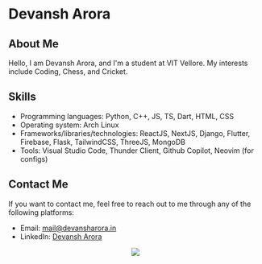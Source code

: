 
# Devansh Arora

## About Me

Hello, I am Devansh Arora, and I'm a student at VIT Vellore. My interests include Coding, Chess, and Cricket.

## Skills

* Programming languages: Python, C++, JS, TS, Dart, HTML, CSS
* Operating system: Arch Linux
* Frameworks/libraries/technologies: ReactJS, NextJS, Django, Flutter, Firebase, Flask, TailwindCSS, ThreeJS, MongoDB
* Tools: Visual Studio Code, Thunder Client, Github Copilot, Neovim (for configs)


## Contact Me

If you want to contact me, feel free to reach out to me through any of the following platforms:

* Email: mail@devansharora.in
* LinkedIn: [Devansh Arora](https://www.linkedin.com/in/devansh-arora-7b2395215/)

<div align="center">
<img src="https://komarev.com/ghpvc/?username=devansharora18"/>
</div>



